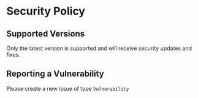 # Security Policy

## Supported Versions

Only the latest version is supported and will receive security updates and fixes.

## Reporting a Vulnerability

Please create a new issue of type `Vulnerability`
